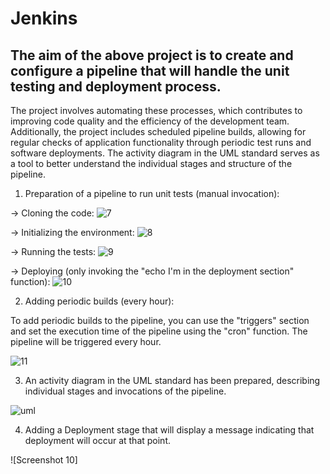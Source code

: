 # Jenkins

 ## The aim of the above project is to create and configure a pipeline that will handle the unit testing and deployment process. 

The project involves automating these processes, which contributes to improving code quality and the efficiency of the development team. Additionally, the project includes scheduled pipeline builds, allowing for regular checks of application functionality through periodic test runs and software deployments. The activity diagram in the UML standard serves as a tool to better understand the individual stages and structure of the pipeline.


1. Preparation of a pipeline to run unit tests (manual invocation):

-> Cloning the code:
![7](https://github.com/Ulania/Jenkins/assets/96245511/ad9c5625-c4ec-45b6-8604-9da8c48acba1)

-> Initializing the environment:
![8](https://github.com/Ulania/Jenkins/assets/96245511/9dd35fef-f335-407a-8a4a-cf194d7d9f93)

-> Running the tests:
![9](https://github.com/Ulania/Jenkins/assets/96245511/0c39e8b0-9aa7-4301-ab80-7199a76c3d77)

-> Deploying (only invoking the "echo I'm in the deployment section" function):
![10](https://github.com/Ulania/Jenkins/assets/96245511/ddb82e7e-1daa-49aa-a1d3-9eb3948c541e)

2. Adding periodic builds (every hour):

To add periodic builds to the pipeline, you can use the "triggers" section and set the execution time of the pipeline using the "cron" function. The pipeline will be triggered every hour.

![11](https://github.com/Ulania/Jenkins/assets/96245511/10fb55cd-f04e-44b2-9a19-730c5becef62)

3. An activity diagram in the UML standard has been prepared, describing individual stages and invocations of the pipeline.

![uml](https://github.com/Ulania/Jenkins/assets/96245511/00024141-6ae2-4ef5-8dac-746b5adbca44)

4. Adding a Deployment stage that will display a message indicating that deployment will occur at that point.

![Screenshot 10]



